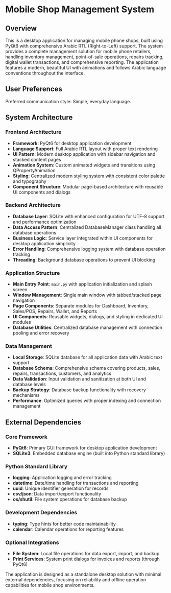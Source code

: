 # Mobile Shop Management System

## Overview

This is a desktop application for managing mobile phone shops, built using PyQt6 with comprehensive Arabic RTL (Right-to-Left) support. The system provides a complete management solution for mobile phone retailers, handling inventory management, point-of-sale operations, repairs tracking, digital wallet transactions, and comprehensive reporting. The application features a modern, beautiful UI with animations and follows Arabic language conventions throughout the interface.

## User Preferences

Preferred communication style: Simple, everyday language.

## System Architecture

### Frontend Architecture
- **Framework**: PyQt6 for desktop application development
- **Language Support**: Full Arabic RTL layout with proper text rendering
- **UI Pattern**: Modern desktop application with sidebar navigation and stacked content pages
- **Animation System**: Custom animated widgets and transitions using QPropertyAnimation
- **Styling**: Centralized modern styling system with consistent color palette and typography
- **Component Structure**: Modular page-based architecture with reusable UI components and dialogs

### Backend Architecture
- **Database Layer**: SQLite with enhanced configuration for UTF-8 support and performance optimization
- **Data Access Pattern**: Centralized DatabaseManager class handling all database operations
- **Business Logic**: Service layer integrated within UI components for desktop application simplicity
- **Error Handling**: Comprehensive logging system with database operation tracking
- **Threading**: Background database operations to prevent UI blocking

### Application Structure
- **Main Entry Point**: `main.py` with application initialization and splash screen
- **Window Management**: Single main window with tabbed/stacked page navigation
- **Page Components**: Separate modules for Dashboard, Inventory, Sales/POS, Repairs, Wallet, and Reports
- **UI Components**: Reusable widgets, dialogs, and styling in dedicated UI modules
- **Database Utilities**: Centralized database management with connection pooling and error recovery

### Data Management
- **Local Storage**: SQLite database for all application data with Arabic text support
- **Database Schema**: Comprehensive schema covering products, sales, repairs, transactions, customers, and analytics
- **Data Validation**: Input validation and sanitization at both UI and database levels
- **Backup Strategy**: Database backup functionality with recovery mechanisms
- **Performance**: Optimized queries with proper indexing and connection management

## External Dependencies

### Core Framework
- **PyQt6**: Primary GUI framework for desktop application development
- **SQLite3**: Embedded database engine (built into Python standard library)

### Python Standard Library
- **logging**: Application logging and error tracking
- **datetime**: Date/time handling for transactions and reporting
- **uuid**: Unique identifier generation for records
- **csv/json**: Data import/export functionality
- **os/shutil**: File system operations for database backup

### Development Dependencies
- **typing**: Type hints for better code maintainability
- **calendar**: Calendar operations for reporting features

### Optional Integrations
- **File System**: Local file operations for data export, import, and backup
- **Print Services**: System print dialogs for invoices and reports (through PyQt6)

The application is designed as a standalone desktop solution with minimal external dependencies, focusing on reliability and offline operation capabilities for mobile shop environments.